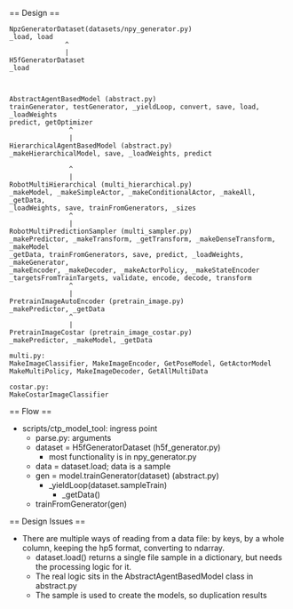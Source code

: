 == Design ==

```
NpzGeneratorDataset(datasets/npy_generator.py)
_load, load
              ^
              |
H5fGeneratorDataset
_load



AbstractAgentBasedModel (abstract.py)
trainGenerator, testGenerator, _yieldLoop, convert, save, load, _loadWeights
predict, getOptimizer
               ^
               |
HierarchicalAgentBasedModel (abstract.py)
_makeHierarchicalModel, save, _loadWeights, predict

               ^
               |
RobotMultiHierarchical (multi_hierarchical.py)
_makeModel, _makeSimpleActor, _makeConditionalActor, _makeAll, _getData,
_loadWeights, save, trainFromGenerators, _sizes
               ^
               |
RobotMultiPredictionSampler (multi_sampler.py)
_makePredictor, _makeTransform, _getTransform, _makeDenseTransform, _makeModel
_getData, trainFromGenerators, save, predict, _loadWeights, _makeGenerator,
_makeEncoder, _makeDecoder, _makeActorPolicy, _makeStateEncoder
_targetsFromTrainTargets, validate, encode, decode, transform
               ^
               |
PretrainImageAutoEncoder (pretrain_image.py)
_makePredictor, _getData
               ^
               |
PretrainImageCostar (pretrain_image_costar.py)
_makePredictor, _makeModel, _getData

multi.py:
MakeImageClassifier, MakeImageEncoder, GetPoseModel, GetActorModel
MakeMultiPolicy, MakeImageDecoder, GetAllMultiData

costar.py:
MakeCostarImageClassifier
```

== Flow ==
- scripts/ctp_model_tool: ingress point
  - parse.py: arguments
  - dataset = H5fGeneratorDataset (h5f_generator.py)
    - most functionality is in npy_generator.py
  - data = dataset.load; data is a sample
  - gen = model.trainGenerator(dataset) (abstract.py)
    - _yieldLoop(dataset.sampleTrain)
      - _getData()
  - trainFromGenerator(gen)

== Design Issues ==
- There are multiple ways of reading from a data file: by keys, by a whole column, keeping the hp5 format, converting to ndarray.
  - dataset.load() returns a single file sample in a dictionary, but needs the processing logic for it.
  - The real logic sits in the AbstractAgentBasedModel class in abstract.py
  - The sample is used to create the models, so duplication results
